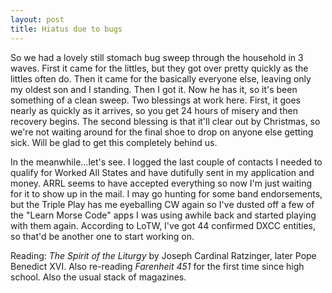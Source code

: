 ```yaml
---
layout: post
title: Hiatus due to bugs
---
```


So we had a lovely still stomach bug sweep through the household in 3 waves. First it came for the littles, but they got over pretty quickly as the littles often do. Then it came for the basically everyone else, leaving only my oldest son and I standing. Then I got it. Now he has it, so it's been something of a clean sweep. Two blessings at work here. First, it goes nearly as quickly as it arrives, so you get 24 hours of misery and then recovery begins. The second blessing is that it'll clear out by Christmas, so we're not waiting around for the final shoe to drop on anyone else getting sick. Will be glad to get this completely behind us.

In the meanwhile...let's see. I logged the last couple of contacts I needed to qualify for Worked All States and have dutifully sent in my application and money. ARRL seems to have accepted everything so now I'm just waiting for it to show up in the mail. I may go hunting for some band endorsements, but the Triple Play has me eyeballing CW again so I've dusted off a few of the "Learn Morse Code" apps I was using awhile back and started playing with them again. According to LoTW, I've got 44 confirmed DXCC entities, so that'd be another one to start working on. 

Reading: *The Spirit of the Liturgy* by Joseph Cardinal Ratzinger, later Pope Benedict XVI. Also re-reading *Farenheit 451* for the first time since high school. Also the usual stack of magazines. 

